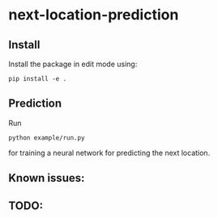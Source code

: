 # next-location-prediction

## Install

Install the package in edit mode using:
```
pip install -e .
```

## Prediction

Run 
```
python example/run.py
```
for training a neural network for predicting the next location. 


## Known issues:


## TODO:

